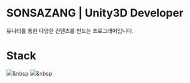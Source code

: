 # SONSAZANG | Unity3D Developer
유니티를 통한 다양한 컨텐츠를 만드는 프로그래머입니다.

# Stack
<img src="https://img.shields.io/badge/Unity-000000?style=flat-square&logo=Unity&logoColor=white"/></a>&nbsp 
<img src="https://img.shields.io/badge/C#-239120?style=flat-square&logo=CSharp&logoColor=black"/></a>&nbsp 

